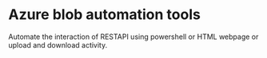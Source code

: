 # Azure blob automation tools
Automate the interaction of RESTAPI using powershell or HTML webpage or upload and download activity. 
